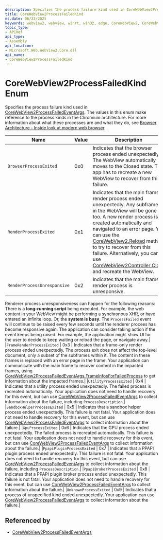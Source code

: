 ```yaml
---
description: Specifies the process failure kind used in CoreWebView2ProcessFailedEventArgs. The values in this enum make reference to the process kinds in the Chromium architecture. For more information about what these processes are and what they do, see Browser Architecture - Inside look at modern web browser.
title: CoreWebView2ProcessFailedKind
ms.date: 06/23/2025
keywords: webview2, webview, winrt, win32, edge, CoreWebView2, CoreWebView2Controller, browser control, edge html, CoreWebView2ProcessFailedKind
topic_type:
- APIRef
api_type:
- Assembly
api_location:
- Microsoft.Web.WebView2.Core.dll
api_name:
- CoreWebView2ProcessFailedKind
---
```


# CoreWebView2ProcessFailedKind Enum

Specifies the process failure kind used in [CoreWebView2ProcessFailedEventArgs](corewebview2processfailedeventargs.md). The values in this enum make reference to the process kinds in the Chromium architecture. For more information about what these processes are and what they do, see [Browser Architecture - Inside look at modern web browser](https://developers.google.com/web/updates/2018/09/inside-browser-part1).

| Name |  Value | Description |
|--|--|--|
|`BrowserProcessExited` | 0x0  |  Indicates that the browser process ended unexpectedly. The WebView automatically moves to the Closed state. The app has to recreate a new WebView to recover from this failure.|
|`RenderProcessExited` | 0x1  |  Indicates that the main frame's render process ended unexpectedly. Any subframes in the WebView will be gone too. A new render process is created automatically and navigated to an error page. You can use the [CoreWebView2.Reload](corewebview2.md#reload) method to try to recover from this failure. Alternatively, you can use [CoreWebView2Controller.Close](corewebview2controller.md#close) and recreate the WebView.|
|`RenderProcessUnresponsive` | 0x2  |  Indicates that the main frame's render process is unresponsive.
Renderer process unresponsiveness can happen for the following reasons:
There is a **long-running script** being executed. For example, the web content in your WebView might be performing a synchronous XHR, or have entered an infinite loop. Or, the **system is busy**. The `ProcessFailed` event will continue to be raised every few seconds until the renderer procees has become responsive again. The application can consider taking action if the event keeps being raised. For example, the application might show UI for the user to decide to keep waiting or reload the page, or navigate away.|
|`FrameRenderProcessExited` | 0x3  |  Indicates that a frame-only render process ended unexpectedly. The process exit does not affect the top-level document, only a subset of the subframes within it. The content in these frames is replaced with an error page in the frame. Your application can communicate with the main frame to recover content in the impacted frames, using [CoreWebView2ProcessFailedEventArgs.FrameInfosForFailedProcess](corewebview2processfailedeventargs.md#frameinfosforfailedprocess) to get information about the impacted frames.|
|`UtilityProcessExited` | 0x4  |  Indicates that a utility process ended unexpectedly. The failed process is recreated automatically. Your application does not need to handle recovery for this event, but can use [CoreWebView2ProcessFailedEventArgs](corewebview2processfailedeventargs.md) to collect information about the failure, including `ProcessDescription`.|
|`SandboxHelperProcessExited` | 0x5  |  Indicates that a sandbox helper process ended unexpectedly. This failure is not fatal. Your application does not need to handle recovery for this event, but can use [CoreWebView2ProcessFailedEventArgs](corewebview2processfailedeventargs.md) to collect information about the failure.|
|`GpuProcessExited` | 0x6  |  Indicates that the GPU process ended unexpectedly. The failed process is recreated automatically. This failure is not fatal. Your application does not need to handle recovery for this event, but can use [CoreWebView2ProcessFailedEventArgs](corewebview2processfailedeventargs.md) to collect information about the failure.|
|`PpapiPluginProcessExited` | 0x7  |  Indicates that a PPAPI plugin process ended unexpectedly. This failure is not fatal. Your application does not need to handle recovery for this event, but can use [CoreWebView2ProcessFailedEventArgs](corewebview2processfailedeventargs.md) to collect information about the failure, including `ProcessDescription`.|
|`PpapiBrokerProcessExited` | 0x8  |  Indicates that a PPAPI plugin broker process ended unexpectedly. This failure is not fatal. Your application does not need to handle recovery for this event, but can use [CoreWebView2ProcessFailedEventArgs](corewebview2processfailedeventargs.md) to collect information about the failure.|
|`UnknownProcessExited` | 0x9  |  Indicates that a process of unspecified kind ended unexpectedly. Your application can use [CoreWebView2ProcessFailedEventArgs](corewebview2processfailedeventargs.md) to collect information about the failure.|


## Referenced by

- [CoreWebView2ProcessFailedEventArgs](corewebview2processfailedeventargs.md)
